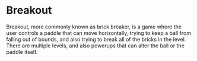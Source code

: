# Breakout
Breakout, more commonly known as brick breaker, is a game where the user controls a paddle that can move horizontally, trying to keep a ball from
falling out of bounds, and also trying to break all of the bricks in the level. There are multiple levels, and also powerups that can alter the
ball or the paddle itself.
